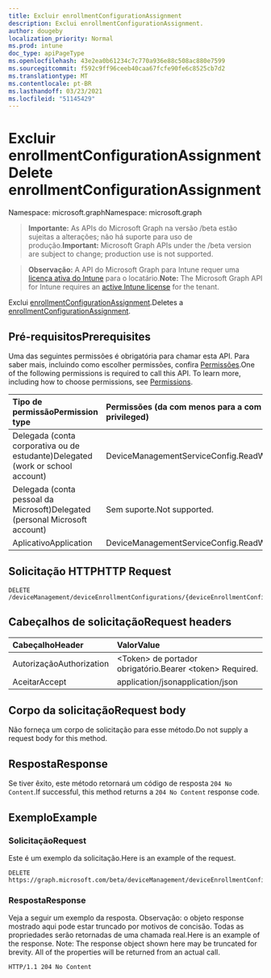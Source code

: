 ```yaml
---
title: Excluir enrollmentConfigurationAssignment
description: Exclui enrollmentConfigurationAssignment.
author: dougeby
localization_priority: Normal
ms.prod: intune
doc_type: apiPageType
ms.openlocfilehash: 43e2ea0b61234c7c770a936e88c508ac880e7599
ms.sourcegitcommit: f592c9ff96ceeb40caa67fcfe90fe6c8525cb7d2
ms.translationtype: MT
ms.contentlocale: pt-BR
ms.lasthandoff: 03/23/2021
ms.locfileid: "51145429"
---
```

# <a name="delete-enrollmentconfigurationassignment"></a><span data-ttu-id="5d1a1-103">Excluir enrollmentConfigurationAssignment</span><span class="sxs-lookup"><span data-stu-id="5d1a1-103">Delete enrollmentConfigurationAssignment</span></span>

<span data-ttu-id="5d1a1-104">Namespace: microsoft.graph</span><span class="sxs-lookup"><span data-stu-id="5d1a1-104">Namespace: microsoft.graph</span></span>

> <span data-ttu-id="5d1a1-105">**Importante:** As APIs do Microsoft Graph na versão /beta estão sujeitas a alterações; não há suporte para uso de produção.</span><span class="sxs-lookup"><span data-stu-id="5d1a1-105">**Important:** Microsoft Graph APIs under the /beta version are subject to change; production use is not supported.</span></span>

> <span data-ttu-id="5d1a1-106">**Observação:** A API do Microsoft Graph para Intune requer uma [licença ativa do Intune](https://go.microsoft.com/fwlink/?linkid=839381) para o locatário.</span><span class="sxs-lookup"><span data-stu-id="5d1a1-106">**Note:** The Microsoft Graph API for Intune requires an [active Intune license](https://go.microsoft.com/fwlink/?linkid=839381) for the tenant.</span></span>

<span data-ttu-id="5d1a1-107">Exclui [enrollmentConfigurationAssignment](../resources/intune-onboarding-enrollmentconfigurationassignment.md).</span><span class="sxs-lookup"><span data-stu-id="5d1a1-107">Deletes a [enrollmentConfigurationAssignment](../resources/intune-onboarding-enrollmentconfigurationassignment.md).</span></span>

## <a name="prerequisites"></a><span data-ttu-id="5d1a1-108">Pré-requisitos</span><span class="sxs-lookup"><span data-stu-id="5d1a1-108">Prerequisites</span></span>
<span data-ttu-id="5d1a1-p101">Uma das seguintes permissões é obrigatória para chamar esta API. Para saber mais, incluindo como escolher permissões, confira [Permissões](/graph/permissions-reference).</span><span class="sxs-lookup"><span data-stu-id="5d1a1-p101">One of the following permissions is required to call this API. To learn more, including how to choose permissions, see [Permissions](/graph/permissions-reference).</span></span>

|<span data-ttu-id="5d1a1-111">Tipo de permissão</span><span class="sxs-lookup"><span data-stu-id="5d1a1-111">Permission type</span></span>|<span data-ttu-id="5d1a1-112">Permissões (da com menos para a com mais privilégios)</span><span class="sxs-lookup"><span data-stu-id="5d1a1-112">Permissions (from least to most privileged)</span></span>|
|:---|:---|
|<span data-ttu-id="5d1a1-113">Delegada (conta corporativa ou de estudante)</span><span class="sxs-lookup"><span data-stu-id="5d1a1-113">Delegated (work or school account)</span></span>|<span data-ttu-id="5d1a1-114">DeviceManagementServiceConfig.ReadWrite.All</span><span class="sxs-lookup"><span data-stu-id="5d1a1-114">DeviceManagementServiceConfig.ReadWrite.All</span></span>|
|<span data-ttu-id="5d1a1-115">Delegada (conta pessoal da Microsoft)</span><span class="sxs-lookup"><span data-stu-id="5d1a1-115">Delegated (personal Microsoft account)</span></span>|<span data-ttu-id="5d1a1-116">Sem suporte.</span><span class="sxs-lookup"><span data-stu-id="5d1a1-116">Not supported.</span></span>|
|<span data-ttu-id="5d1a1-117">Aplicativo</span><span class="sxs-lookup"><span data-stu-id="5d1a1-117">Application</span></span>|<span data-ttu-id="5d1a1-118">DeviceManagementServiceConfig.ReadWrite.All</span><span class="sxs-lookup"><span data-stu-id="5d1a1-118">DeviceManagementServiceConfig.ReadWrite.All</span></span>|

## <a name="http-request"></a><span data-ttu-id="5d1a1-119">Solicitação HTTP</span><span class="sxs-lookup"><span data-stu-id="5d1a1-119">HTTP Request</span></span>
<!-- {
  "blockType": "ignored"
}
-->
``` http
DELETE /deviceManagement/deviceEnrollmentConfigurations/{deviceEnrollmentConfigurationId}/assignments/{enrollmentConfigurationAssignmentId}
```

## <a name="request-headers"></a><span data-ttu-id="5d1a1-120">Cabeçalhos de solicitação</span><span class="sxs-lookup"><span data-stu-id="5d1a1-120">Request headers</span></span>
|<span data-ttu-id="5d1a1-121">Cabeçalho</span><span class="sxs-lookup"><span data-stu-id="5d1a1-121">Header</span></span>|<span data-ttu-id="5d1a1-122">Valor</span><span class="sxs-lookup"><span data-stu-id="5d1a1-122">Value</span></span>|
|:---|:---|
|<span data-ttu-id="5d1a1-123">Autorização</span><span class="sxs-lookup"><span data-stu-id="5d1a1-123">Authorization</span></span>|<span data-ttu-id="5d1a1-124">&lt;Token&gt; de portador obrigatório.</span><span class="sxs-lookup"><span data-stu-id="5d1a1-124">Bearer &lt;token&gt; Required.</span></span>|
|<span data-ttu-id="5d1a1-125">Aceitar</span><span class="sxs-lookup"><span data-stu-id="5d1a1-125">Accept</span></span>|<span data-ttu-id="5d1a1-126">application/json</span><span class="sxs-lookup"><span data-stu-id="5d1a1-126">application/json</span></span>|

## <a name="request-body"></a><span data-ttu-id="5d1a1-127">Corpo da solicitação</span><span class="sxs-lookup"><span data-stu-id="5d1a1-127">Request body</span></span>
<span data-ttu-id="5d1a1-128">Não forneça um corpo de solicitação para esse método.</span><span class="sxs-lookup"><span data-stu-id="5d1a1-128">Do not supply a request body for this method.</span></span>

## <a name="response"></a><span data-ttu-id="5d1a1-129">Resposta</span><span class="sxs-lookup"><span data-stu-id="5d1a1-129">Response</span></span>
<span data-ttu-id="5d1a1-130">Se tiver êxito, este método retornará um código de resposta `204 No Content`.</span><span class="sxs-lookup"><span data-stu-id="5d1a1-130">If successful, this method returns a `204 No Content` response code.</span></span>

## <a name="example"></a><span data-ttu-id="5d1a1-131">Exemplo</span><span class="sxs-lookup"><span data-stu-id="5d1a1-131">Example</span></span>

### <a name="request"></a><span data-ttu-id="5d1a1-132">Solicitação</span><span class="sxs-lookup"><span data-stu-id="5d1a1-132">Request</span></span>
<span data-ttu-id="5d1a1-133">Este é um exemplo da solicitação.</span><span class="sxs-lookup"><span data-stu-id="5d1a1-133">Here is an example of the request.</span></span>
``` http
DELETE https://graph.microsoft.com/beta/deviceManagement/deviceEnrollmentConfigurations/{deviceEnrollmentConfigurationId}/assignments/{enrollmentConfigurationAssignmentId}
```

### <a name="response"></a><span data-ttu-id="5d1a1-134">Resposta</span><span class="sxs-lookup"><span data-stu-id="5d1a1-134">Response</span></span>
<span data-ttu-id="5d1a1-p102">Veja a seguir um exemplo da resposta. Observação: o objeto response mostrado aqui pode estar truncado por motivos de concisão. Todas as propriedades serão retornadas de uma chamada real.</span><span class="sxs-lookup"><span data-stu-id="5d1a1-p102">Here is an example of the response. Note: The response object shown here may be truncated for brevity. All of the properties will be returned from an actual call.</span></span>
``` http
HTTP/1.1 204 No Content
```




